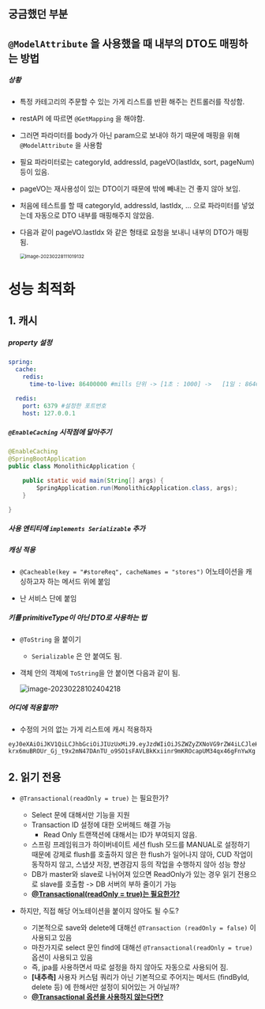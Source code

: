 ## 궁금했던 부분

## `@ModelAttribute` 을 사용했을 때 내부의 DTO도 매핑하는 방법

##### 상황

- 특정 카테고리의 주문할 수 있는 가게 리스트를 반환 해주는 컨트롤러를 작성함. 

- restAPI 에 따르면 `@GetMapping` 을 해야함.

- 그러면 파라미터를 body가 아닌 param으로 보내야 하기 때문에 매핑을 위해 `@ModelAttribute` 을 사용함

- 필요 파라미터로는 categoryId, addressId, pageVO(lastIdx, sort, pageNum) 등이 있음.

- pageVO는 재사용성이 있는 DTO이기 때문에 밖에 빼내는 건 좋지 않아 보임.

- 처음에 테스트를 할 때 categoryId, addressId, lastIdx, ... 으로 파라미터를 넣었는데 자동으로 DTO 내부를 매핑해주지 않았음.

- 다음과 같이 pageVO.lastIdx 와 같은 형태로 요청을 보내니 내부의 DTO가 매핑됨.

  <img src="assets/image-20230228111019132.png" alt="image-20230228111019132" style="zoom: 67%;" />

  

  



# 성능 최적화

## 1. 캐시

##### property 설정 

```yaml
spring:
  cache:
    redis:
      time-to-live: 86400000 #mills 단위 -> [1초 : 1000] ->   [1일 : 86400000]

  redis:
    port: 6379 #설정한 포트번호
    host: 127.0.0.1

```



##### `@EnableCaching` 시작점에 달아주기

```java
@EnableCaching
@SpringBootApplication
public class MonolithicApplication {

	public static void main(String[] args) {
		SpringApplication.run(MonolithicApplication.class, args);
	}

}

```



##### 사용 엔티티에 `implements Serializable` 추가



##### 캐싱 적용

- `@Cacheable(key = "#storeReq", cacheNames = "stores")` 어노테이션을 캐싱하고자 하는 메서드 위에 붙임

- 난 서비스 단에 붙임



##### 키를 primitiveType이 아닌 DTO로 사용하는 법

- `@ToString`  을 붙이기

  - `Serializable` 은 안 붙여도 됨.

- 객체 안의 객체에 `ToString`을 안 붙이면 다음과 같이 됨.

  ![image-20230228102404218](assets/image-20230228102404218.png)

  



##### 어디에 적용할까?

- 수정의 거의 없는 가게 리스트에 캐시 적용하자



```
eyJ0eXAiOiJKV1QiLCJhbGciOiJIUzUxMiJ9.eyJzdWIiOiJSZWZyZXNoVG9rZW4iLCJleHAiOjE2Nzg4MDAyNjZ9.hO7XAhC1U2SXSww-krx6muBROUr_Gj_t9x2mN47DAnTU_o9SO1sFAVLBkKxiinr9mKROcapUM34qx46gFnYwXg
```

## 2. 읽기 전용

- `@Transactional(readOnly = true)` 는 필요한가?
  - Select 문에 대해서만 기능을 지원
  - Transaction ID 설정에 대한 오버헤드 해결 가능
    - Read Only 트랜잭션에 대해서는 ID가 부여되지 않음.
  - 스프링 프레임워크가 하이버네이트 세션 flush 모드를 MANUAL로 설정하기 때문에 강제로 flush를 호출하지 않은 한 flush가 일어나지 않아, CUD 작업이 동작하지 않고, 스냅샷 저장, 변경감지 등의 작업을 수행하지 않아 성능 향상
  - DB가 master와 slave로 나뉘어져 있으면 ReadOnly가 있는 경우 읽기 전용으로 slave를 호출함 -> DB 서버의 부하 줄이기 가능
  - [**@Transactional(readOnly = true)는 필요한가?**](https://cupeanimus.tistory.com/90)

- 하지만, 직접 해당 어노테이션을 붙이지 않아도 될 수도?
  - 기본적으로 save와 delete에 대해선 `@Transaction (readOnly = false)` 이 사용되고 있음
  - 마찬가지로 select 문인 find에 대해선 `@Transactional(readOnly = true)`  옵션이 사용되고 있음
  - 즉, jpa를 사용하면서 따로 설정을 하지 않아도 자동으로 사용되어 짐.
  - **[내추측]** 사용자 커스텀 쿼리가 아닌 기본적으로 주어지는 메서드 (findById, delete 등) 에 한해서만 설정이 되어있는 거 아닐까? 
  - [**@Transactional 옵션을 사용하지 않는다면?**](https://cupeanimus.tistory.com/102?category=868009)
